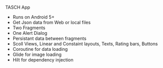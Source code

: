 TASCH App

- Runs on Android 5+
- Get Json data from Web or local files
- Two Fragments
- One Alert Dialog
- Persistant data between fragments
- Scoll Views, Linear and Constaint layouts, Texts, Rating bars, Buttons
- Coroutine for data loading
- Glide for image loading
- Hilt for dependency injection
